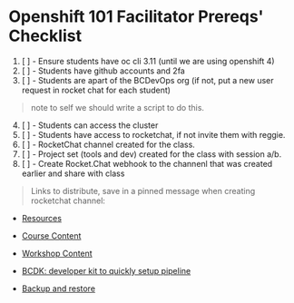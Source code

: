 # Openshift 101 Facilitator Prereqs' Checklist

1. [ ] - Ensure students have oc cli 3.11 (until we are using openshift 4)
2. [ ] - Students have github accounts and 2fa
3. [ ] - Students are apart of the BCDevOps org (if not, put a new user request in rocket chat for each student)
> note to self we should write a script to do this. 
4. [ ] - Students can access the cluster
5. [ ] - Students have access to rocketchat, if not invite them with reggie.
6. [ ] - RocketChat channel created for the class.
7. [ ] - Project set (tools and dev) created for the class with session a/b.
8. [ ] - Create Rocket.Chat webhook to the channenl that was created earlier and share with class

> Links to distribute, save in a pinned message when creating rocketchat channel:
- [Resources](https://developer.gov.bc.ca)

- [Course Content](https://ocp101-content.pathfinder.gov.bc.ca/)

- [Workshop Content](https://ocp101-labs.pathfinder.gov.bc.ca/)

- [BCDK: developer kit to quickly setup pipeline](https://github.com/BCDevOps/bcdk)

- [Backup and restore](https://github.com/BCDevOps/backup-container)
